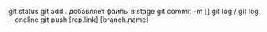 git status
git add . добавляет файлы в stage
git commit -m []
git log / git log --oneline
git push [rep.link] [branch.name]